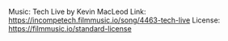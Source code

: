 Music:
Tech Live by Kevin MacLeod
Link: https://incompetech.filmmusic.io/song/4463-tech-live
License: https://filmmusic.io/standard-license
